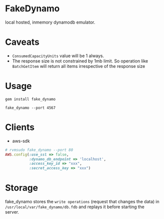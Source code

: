 # FakeDynamo

local hosted, inmemory dynamodb emulator.


# Caveats

*  `ConsumedCapacityUnits` value will be 1 always.
*  The response size is not constrained by 1mb limit. So operation like `BatchGetItem` will return all items irrespective of the response size

# Usage

````
gem install fake_dynamo

fake_dynamo --port 4567
````

# Clients

* aws-sdk

````ruby
# rvmsudo fake_dynamo --port 80
AWS.config(:use_ssl => false,
           :dynamo_db_endpoint => 'localhost',
           :access_key_id => "xxx",
           :secret_access_key => "xxx")
````

# Storage
fake_dynamo stores the `write operations` (request that changes the data) in `/usr/local/var/fake_dynamo/db.fdb` and replays it before starting the server.